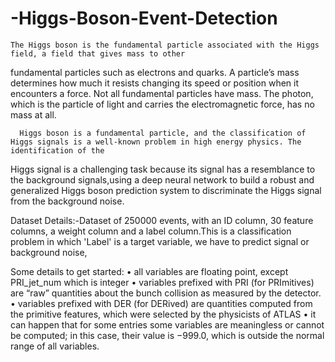 # -Higgs-Boson-Event-Detection
    The Higgs boson is the fundamental particle associated with the Higgs field, a field that gives mass to other 
fundamental particles such as electrons and quarks. A particle’s mass determines how much it resists changing its speed or position when it encounters a force. 
Not all fundamental particles have mass. The photon, which is the particle of light and carries the electromagnetic force, has no mass at all.
      
      Higgs boson is a fundamental particle, and the classification of Higgs signals is a well-known problem in high energy physics. The identification of the 
Higgs signal is a challenging task because its signal has a resemblance to the background signals,using a deep neural network to build a robust and generalized Higgs boson prediction system to discriminate the Higgs signal from the background noise.


Dataset Details:-Dataset of 250000 events, with an ID column, 30 feature columns, a weight column and a label column.This is a classification problem in which 'Label' is a target variable, we have to predict signal or background noise, 


Some details to get started:
• all variables are floating point, except PRI_jet_num which is integer
• variables prefixed with PRI (for PRImitives) are “raw” quantities about the bunch collision as 
measured by the detector.
• variables prefixed with DER (for DERived) are quantities computed from the primitive features, 
which were selected by the physicists of ATLAS
• it can happen that for some entries some variables are meaningless or cannot be computed; in
this case, their value is −999.0, which is outside the normal range of all variables.
